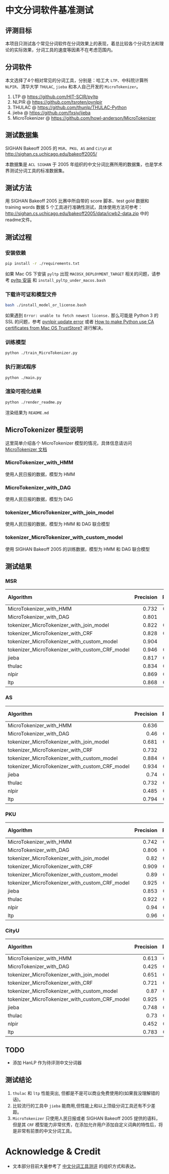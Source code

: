 # 中文分词软件基准测试

## 评测目标
本项目只测试各个常见分词软件在分词效果上的表现，着总比较各个分词方法和理论的实际效果，分词工具的速度等因素不在考虑范围内。

## 分词软件
本文选择了4个相对常见的分词工具，分别是：哈工大 `LTP`、中科院计算所 `NLPIR`、清华大学 `THULAC`, `jieba` 和本人自己开发的 `MicroTokenizer`。

1. LTP @ https://github.com/HIT-SCIR/pyltp
2. NLPIR @ https://github.com/tsroten/pynlpir
3. THULAC @ https://github.com/thunlp/THULAC-Python
4. jieba @ https://github.com/fxsjy/jieba
5. MicroTokenizer @ https://github.com/howl-anderson/MicroTokenizer

## 测试数据集
SIGHAN Bakeoff 2005 的 `MSR`、`PKU`、`AS` and `CityU` at http://sighan.cs.uchicago.edu/bakeoff2005/

本数据集是 `ACL SIGHAN` 于 2005 年组织的中文分词比赛所用的数据集，也是学术界测试分词工具的标准数据集。

## 测试方法
用 SIGHAN Bakeoff 2005 比赛中所自带的 score 脚本、test gold 数据和 training words 数据 5 个工具进行准确性测试，具体使用方法可参考：http://sighan.cs.uchicago.edu/bakeoff2005/data/icwb2-data.zip 中的readme文件。

## 测试过程
### 安装依赖
```bash
pip install -r ./requirements.txt
```

如果 Mac OS 下安装 `pyltp` 出现 `MACOSX_DEPLOYMENT_TARGET` 相关的问题，请参考 [pyltp 安装](https://github.com/HIT-SCIR/pyltp#%E5%AE%89%E8%A3%85) 和 `install_pyltp_under_macos.bash`


### 下载许可证和模型文件
```bash
bash ./install_model_or_license.bash
```

如果遇到 `Error: unable to fetch newest license.` 那么可能是 Python 3 的 SSL 的问题，参考 [pynlpir update error](https://github.com/tsroten/pynlpir/issues/108) 或者 [How to make Python use CA certificates from Mac OS TrustStore?](https://stackoverflow.com/questions/40684543/how-to-make-python-use-ca-certificates-from-mac-os-truststore) 进行解决。

### 训练模型
```bash
python ./train_MicroTokenizer.py
```

### 执行测试程序
```bash
python ./main.py
```

### 渲染可视化结果
```bash
python ./render_readme.py
```

渲染结果为 `README.md`

## MicroTokenizer 模型说明
这里简单介绍各个 MicroTokenizer 模型的情况，具体信息请访问 [MicroTokenizer 文档](https://github.com/howl-anderson/MicroTokenizer)

### MicroTokenizer_with_HMM
使用人民日报的数据，模型为 HMM

### MicroTokenizer_with_DAG
使用人民日报的数据，模型为 DAG

### tokenizer_MicroTokenizer_with_join_model
使用人民日报的数据，模型为 HMM 和 DAG 联合模型

### tokenizer_MicroTokenizer_with_custom_model
使用 SIGHAN Bakeoff 2005 的训练数据，模型为 HMM 和 DAG 联合模型

## 测试结果

### MSR
| Algorithm                                      |   Precision |   Recall |   F1-measure |
|:-----------------------------------------------|------------:|---------:|-------------:|
| MicroTokenizer_with_HMM                        |       0.732 |    0.787 |        0.758 |
| MicroTokenizer_with_DAG                        |       0.801 |    0.81  |        0.805 |
| tokenizer_MicroTokenizer_with_join_model       |       0.822 |    0.781 |        0.801 |
| tokenizer_MicroTokenizer_with_CRF              |       0.828 |    0.868 |        0.847 |
| tokenizer_MicroTokenizer_with_custom_model     |       0.904 |    0.87  |        0.886 |
| tokenizer_MicroTokenizer_with_custom_CRF_model |       0.946 |    0.941 |        0.943 |
| jieba                                          |       0.817 |    0.812 |        0.815 |
| thulac                                         |       0.834 |    0.878 |        0.856 |
| nlpir                                          |       0.869 |    0.914 |        0.891 |
| ltp                                            |       0.868 |    0.899 |        0.883 |

### AS
| Algorithm                                      |   Precision |   Recall |   F1-measure |
|:-----------------------------------------------|------------:|---------:|-------------:|
| MicroTokenizer_with_HMM                        |       0.636 |    0.66  |        0.648 |
| MicroTokenizer_with_DAG                        |       0.46  |    0.625 |        0.53  |
| tokenizer_MicroTokenizer_with_join_model       |       0.681 |    0.685 |        0.683 |
| tokenizer_MicroTokenizer_with_CRF              |       0.732 |    0.74  |        0.736 |
| tokenizer_MicroTokenizer_with_custom_model     |       0.884 |    0.844 |        0.864 |
| tokenizer_MicroTokenizer_with_custom_CRF_model |       0.934 |    0.943 |        0.938 |
| jieba                                          |       0.74  |    0.737 |        0.738 |
| thulac                                         |       0.732 |    0.745 |        0.738 |
| nlpir                                          |       0.485 |    0.651 |        0.556 |
| ltp                                            |       0.794 |    0.809 |        0.801 |

### PKU
| Algorithm                                      |   Precision |   Recall |   F1-measure |
|:-----------------------------------------------|------------:|---------:|-------------:|
| MicroTokenizer_with_HMM                        |       0.742 |    0.774 |        0.758 |
| MicroTokenizer_with_DAG                        |       0.806 |    0.785 |        0.795 |
| tokenizer_MicroTokenizer_with_join_model       |       0.82  |    0.754 |        0.786 |
| tokenizer_MicroTokenizer_with_CRF              |       0.909 |    0.909 |        0.909 |
| tokenizer_MicroTokenizer_with_custom_model     |       0.89  |    0.833 |        0.861 |
| tokenizer_MicroTokenizer_with_custom_CRF_model |       0.925 |    0.906 |        0.915 |
| jieba                                          |       0.853 |    0.787 |        0.818 |
| thulac                                         |       0.922 |    0.923 |        0.923 |
| nlpir                                          |       0.94  |    0.944 |        0.942 |
| ltp                                            |       0.96  |    0.946 |        0.953 |

### CityU
| Algorithm                                      |   Precision |   Recall |   F1-measure |
|:-----------------------------------------------|------------:|---------:|-------------:|
| MicroTokenizer_with_HMM                        |       0.613 |    0.645 |        0.629 |
| MicroTokenizer_with_DAG                        |       0.425 |    0.593 |        0.495 |
| tokenizer_MicroTokenizer_with_join_model       |       0.651 |    0.665 |        0.658 |
| tokenizer_MicroTokenizer_with_CRF              |       0.721 |    0.732 |        0.726 |
| tokenizer_MicroTokenizer_with_custom_model     |       0.87  |    0.835 |        0.852 |
| tokenizer_MicroTokenizer_with_custom_CRF_model |       0.925 |    0.922 |        0.923 |
| jieba                                          |       0.748 |    0.735 |        0.742 |
| thulac                                         |       0.73  |    0.745 |        0.738 |
| nlpir                                          |       0.452 |    0.622 |        0.524 |
| ltp                                            |       0.783 |    0.801 |        0.792 |


## TODO
* 添加 HanLP 作为待评测中文分词器

## 测试结论
1. `thulac` 和 `ltp` 性能突出, 但都是不是可以商业免费使用的(如果我没理解错的话)。
2. 比较流行的工具中 `jieba` 能商用,但性能上和以上顶级分词工具还有不少差距。
3. `MicroTokenizer` 只使用人民日报或者 SIGHAN Bakeoff 2005 提供的语料，但是其 `CRF` 模型能力非常优秀，在添加允许用户添加自定义词典的特性后，将是非常有前景的中文分词工具。

# Acknowledge & Credit
* 文本部分目前大量参考了 [中文分词工具测评](http://rsarxiv.github.io/2016/11/29/%E4%B8%AD%E6%96%87%E5%88%86%E8%AF%8D%E5%B7%A5%E5%85%B7%E6%B5%8B%E8%AF%84/) 的组织方式和表达。